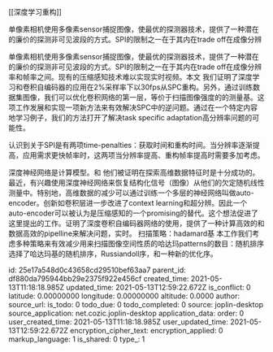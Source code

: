 [[深度学习重构]]

单像素相机使用多像素sensor捕捉图像，使最优的探测器技术，提供了一种潜在的廉价的探测非可见波段的方式。SPI的限制之一在于其内在trade off在成像分辨

单像素相机使用多像素sensor捕捉图像，使最优的探测器技术，提供了一种潜在的廉价的探测非可见波段的方式。SPI的限制之一在于其内在trade off在成像分辨率和帧率之间。现有的压缩感知技术难以实现实时视频。本文 我们证明了深度学习和卷积自编码器的应用在2%采样率下以30fps从SPC重构。另外，通过训练数据集图像，我们可以优化卷积网络的第一层，等价于扫描图像强度的的测量基。这项工作发展和实现一项新方法来有效解决SPC中的逆问题。通过在一个特定内容地学习例子，我们的方法打开了解决task specific adaptation高分辨率问题的可能性。

认识到关于SPI是有两项time-penalties：获取时间和重构时间。当分辨率逐渐提高，应用需求更快帧率时，这两项当分辨率提高、重构帧率提高时需要多加考虑。

深度神经网络是计算模型。和 他们被证明在探索高维数据特征时是十分成功的。最近，有兴趣使用深度神经网络来恢复结构化信号（图像）从他们的欠定随机线性测量中。特别地，高维数据的减少可以通过训练一个多层的神经网络叫做auto-encoder。创新如卷积层进一步改进了context learning和超分辨。因此一个auto-encoder可以被认为是压缩感知的一个promising的替代。这个想法促进了这里提出的工作。证明了深度卷积自编码器网络的使用，提供了一种计算高效的和数据高效的pipelline来解决问题，实时。
扫描策略：hadamard基
本工作我们考虑多种策略来有效减少用来扫描图像空间性质的哈达玛patterns的数目：随机排序选择了哈达玛基的随机排序，Russiandoll序，和一种新的优化序。

id: 25e17a548d0c43658cd29510bef63aa7
parent_id: df880da795944bb29e2375f922e456cf
created_time: 2021-05-13T11:18:18.985Z
updated_time: 2021-05-13T12:59:22.672Z
is_conflict: 0
latitude: 0.00000000
longitude: 0.00000000
altitude: 0.0000
author: 
source_url: 
is_todo: 0
todo_due: 0
todo_completed: 0
source: joplin-desktop
source_application: net.cozic.joplin-desktop
application_data: 
order: 0
user_created_time: 2021-05-13T11:18:18.985Z
user_updated_time: 2021-05-13T12:59:22.672Z
encryption_cipher_text: 
encryption_applied: 0
markup_language: 1
is_shared: 0
type_: 1